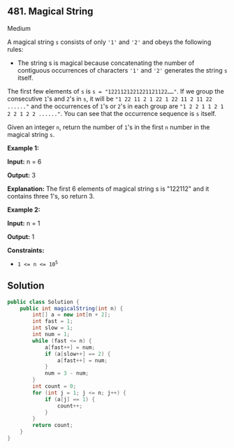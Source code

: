## 481\. Magical String

Medium

A magical string `s` consists of only `'1'` and `'2'` and obeys the following rules:

*   The string s is magical because concatenating the number of contiguous occurrences of characters `'1'` and `'2'` generates the string `s` itself.

The first few elements of `s` is `s = "1221121221221121122……"`. If we group the consecutive `1`'s and `2`'s in `s`, it will be `"1 22 11 2 1 22 1 22 11 2 11 22 ......"` and the occurrences of `1`'s or `2`'s in each group are `"1 2 2 1 1 2 1 2 2 1 2 2 ......"`. You can see that the occurrence sequence is `s` itself.

Given an integer `n`, return the number of `1`'s in the first `n` number in the magical string `s`.

**Example 1:**

**Input:** n = 6

**Output:** 3

**Explanation:** The first 6 elements of magical string s is "122112" and it contains three 1's, so return 3.

**Example 2:**

**Input:** n = 1

**Output:** 1

**Constraints:**

*   <code>1 <= n <= 10<sup>5</sup></code>

## Solution

```java
public class Solution {
    public int magicalString(int n) {
        int[] a = new int[n + 2];
        int fast = 1;
        int slow = 1;
        int num = 1;
        while (fast <= n) {
            a[fast++] = num;
            if (a[slow++] == 2) {
                a[fast++] = num;
            }
            num = 3 - num;
        }
        int count = 0;
        for (int j = 1; j <= n; j++) {
            if (a[j] == 1) {
                count++;
            }
        }
        return count;
    }
}
```